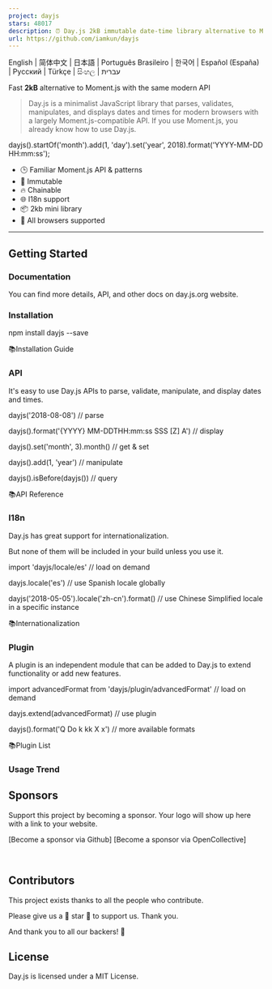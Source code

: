 ```yaml
---
project: dayjs
stars: 48017
description: ⏰ Day.js 2kB immutable date-time library alternative to Moment.js with the same modern API
url: https://github.com/iamkun/dayjs
---
```


English | 简体中文 | 日本語 | Português Brasileiro | 한국어 | Español (España) | Русский | Türkçe | සිංහල | עברית

Fast **2kB** alternative to Moment.js with the same modern API

  

> Day.js is a minimalist JavaScript library that parses, validates, manipulates, and displays dates and times for modern browsers with a largely Moment.js-compatible API. If you use Moment.js, you already know how to use Day.js.

dayjs().startOf('month').add(1, 'day').set('year', 2018).format('YYYY-MM-DD HH:mm:ss');

-   🕒 Familiar Moment.js API & patterns
-   💪 Immutable
-   🔥 Chainable
-   🌐 I18n support
-   📦 2kb mini library
-   👫 All browsers supported

* * *

Getting Started
---------------

### Documentation

You can find more details, API, and other docs on day.js.org website.

### Installation

npm install dayjs --save

📚Installation Guide

### API

It's easy to use Day.js APIs to parse, validate, manipulate, and display dates and times.

dayjs('2018-08-08') // parse

dayjs().format('{YYYY} MM-DDTHH:mm:ss SSS \[Z\] A') // display

dayjs().set('month', 3).month() // get & set

dayjs().add(1, 'year') // manipulate

dayjs().isBefore(dayjs()) // query

📚API Reference

### I18n

Day.js has great support for internationalization.

But none of them will be included in your build unless you use it.

import 'dayjs/locale/es' // load on demand

dayjs.locale('es') // use Spanish locale globally

dayjs('2018-05-05').locale('zh-cn').format() // use Chinese Simplified locale in a specific instance

📚Internationalization

### Plugin

A plugin is an independent module that can be added to Day.js to extend functionality or add new features.

import advancedFormat from 'dayjs/plugin/advancedFormat' // load on demand

dayjs.extend(advancedFormat) // use plugin

dayjs().format('Q Do k kk X x') // more available formats

📚Plugin List

### Usage Trend

Sponsors
--------

Support this project by becoming a sponsor. Your logo will show up here with a link to your website.

\[Become a sponsor via Github\] \[Become a sponsor via OpenCollective\]

                                                                                                  

Contributors
------------

This project exists thanks to all the people who contribute.

Please give us a 💖 star 💖 to support us. Thank you.

And thank you to all our backers! 🙏

  

License
-------

Day.js is licensed under a MIT License.
